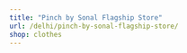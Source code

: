 ```yaml
---
title: "Pinch by Sonal Flagship Store"
url: /delhi/pinch-by-sonal-flagship-store/
shop: clothes
---
```

